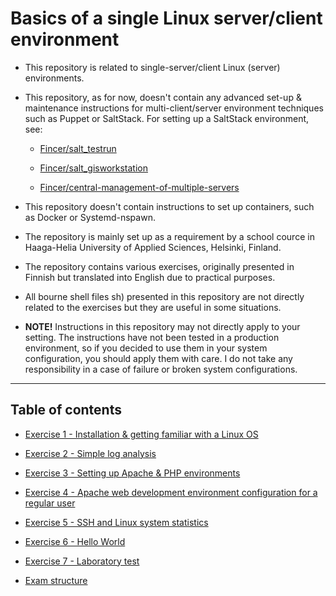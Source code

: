 Basics of a single Linux server/client environment
==============

- This repository is related to single-server/client Linux (server) environments.

- This repository, as for now, doesn't contain any advanced set-up & maintenance instructions for multi-client/server environment techniques such as Puppet or SaltStack. For setting up a SaltStack environment, see:

    - [Fincer/salt_testrun](https://www.github.com/Fincer/salt_testrun)
    
    - [Fincer/salt_gisworkstation](https://www.github.com/Fincer/salt_gisworkstation)
    
    - [Fincer/central-management-of-multiple-servers](https://github.com/Fincer/central-management-of-multiple-servers)

- This repository doesn't contain instructions to set up containers, such as Docker or Systemd-nspawn.

- The repository is mainly set up as a requirement by a school cource in Haaga-Helia University of Applied Sciences, Helsinki, Finland.

- The repository contains various exercises, originally presented in Finnish but translated into English due to practical purposes.

- All bourne shell files sh) presented in this repository are not directly related to the exercises but they are useful in some situations.

- **NOTE!** Instructions in this repository may not directly apply to your setting. The instructions have not been tested in a production environment, so if you decided to use them in your system configuration, you should apply them with care. I do not take any responsibility in a case of failure or broken system configurations.

---------------------------

## Table of contents

- [Exercise 1 - Installation & getting familiar with a Linux OS](https://github.com/Fincer/linux_server_setup/blob/master/exercises/h1.md)

- [Exercise 2 - Simple log analysis](https://github.com/Fincer/linux_server_setup/blob/master/exercises/h2.md)

- [Exercise 3 - Setting up Apache & PHP environments](https://github.com/Fincer/linux_server_setup/blob/master/exercises/h3.md)

- [Exercise 4 - Apache web development environment configuration for a regular user](https://github.com/Fincer/linux_server_setup/blob/master/exercises/h4.md)

- [Exercise 5 - SSH and Linux system statistics](https://github.com/Fincer/linux_server_setup/blob/master/exercises/h5.md)

- [Exercise 6 - Hello World](https://github.com/Fincer/linux_server_setup/blob/master/exercises/h6.md)

- [Exercise 7 - Laboratory test](https://github.com/Fincer/linux_server_setup/blob/master/exercises/h7.md)

- [Exam structure](https://github.com/Fincer/linux_server_setup/blob/master/exercises/exam.md)
